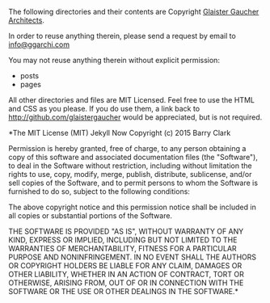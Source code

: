 
The following directories and their contents are Copyright [Glaister Gaucher Architects](http://www.ggarchi.com). 

In order to reuse anything therein, please send a request by email to info@ggarchi.com

You may not reuse anything therein without explicit permission:
- posts
- pages

All other directories and files are MIT Licensed. Feel free to use the HTML and CSS as you please. 
If you do use them, a link back to http://github.com/glaistergaucher would be appreciated, but is not required.




*The MIT License (MIT)
Jekyll Now
Copyright (c) 2015 Barry Clark

Permission is hereby granted, free of charge, to any person obtaining a copy of
this software and associated documentation files (the "Software"), to deal in
the Software without restriction, including without limitation the rights to
use, copy, modify, merge, publish, distribute, sublicense, and/or sell copies of
the Software, and to permit persons to whom the Software is furnished to do so,
subject to the following conditions:


The above copyright notice and this permission notice shall be included in all
copies or substantial portions of the Software.


THE SOFTWARE IS PROVIDED "AS IS", WITHOUT WARRANTY OF ANY KIND, EXPRESS OR
IMPLIED, INCLUDING BUT NOT LIMITED TO THE WARRANTIES OF MERCHANTABILITY, FITNESS
FOR A PARTICULAR PURPOSE AND NONINFRINGEMENT. IN NO EVENT SHALL THE AUTHORS OR
COPYRIGHT HOLDERS BE LIABLE FOR ANY CLAIM, DAMAGES OR OTHER LIABILITY, WHETHER
IN AN ACTION OF CONTRACT, TORT OR OTHERWISE, ARISING FROM, OUT OF OR IN
CONNECTION WITH THE SOFTWARE OR THE USE OR OTHER DEALINGS IN THE SOFTWARE.*
